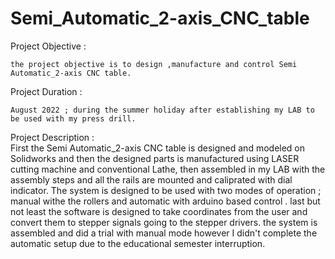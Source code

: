 # Semi_Automatic_2-axis_CNC_table


Project Objective :  
   
    the project objective is to design ,manufacture and control Semi Automatic_2-axis CNC table.
    
Project Duration :
    
    August 2022 ; during the summer holiday after establishing my LAB to be used with my press drill.
    
Project Description :   
    First the Semi Automatic_2-axis CNC table is designed and modeled on Solidworks and then the designed parts is manufactured using LASER cutting machine and conventional Lathe, then assembled in my LAB with the assembly steps and all the rails are mounted and caliprated with dial indicator.
    The system is designed to be used with two modes of operation ; manual withe the rollers and automatic with arduino based control . last but not least the software is designed to take coordinates from the user and convert them to stepper signals going to the stepper drivers.
    the system is assembled and did a trial with manual mode however I didn't complete the automatic setup due to the educational semester interruption.
